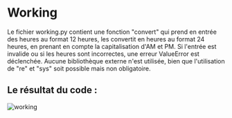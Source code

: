 # Working 

Le fichier working.py contient une fonction "convert" qui prend en entrée des heures au format 12 heures, les convertit en heures au format 24 heures, en prenant en compte la capitalisation d'AM et PM. 
Si l'entrée est invalide ou si les heures sont incorrectes, une erreur ValueError est déclenchée. 
Aucune bibliothèque externe n'est utilisée, bien que l'utilisation de "re" et "sys" soit possible mais non obligatoire. 


## Le résultat du code : 

![working](https://github.com/samAK02/Portfolio/assets/131418700/286bb135-fbe2-4d83-ac96-92d425d40e8a)
